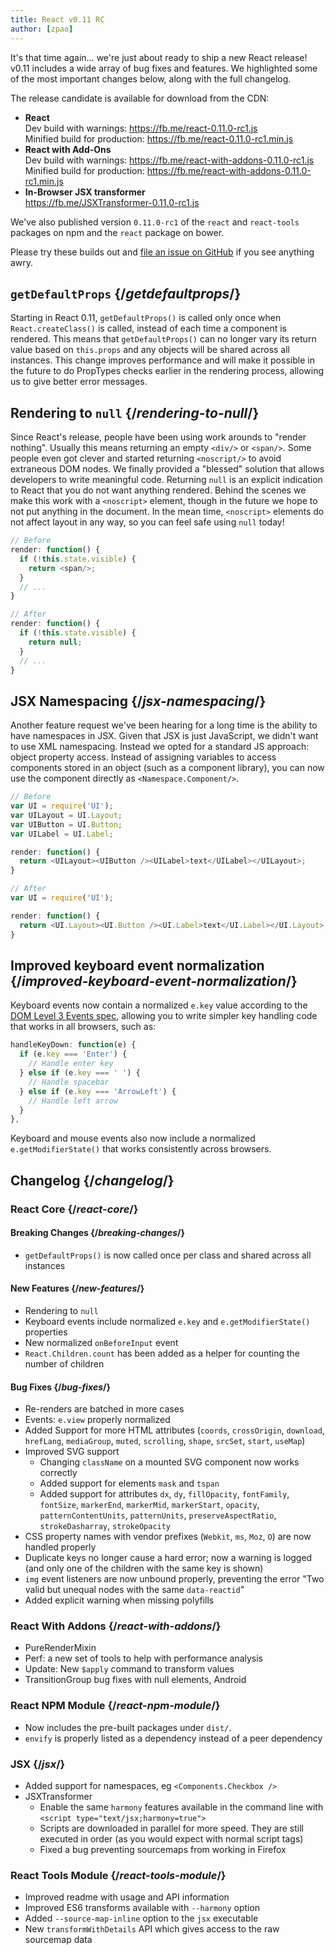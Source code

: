 ```yaml
---
title: React v0.11 RC
author: [zpao]
---
```


It's that time again… we're just about ready to ship a new React release! v0.11 includes a wide array of bug fixes and features. We highlighted some of the most important changes below, along with the full changelog.

The release candidate is available for download from the CDN:

- **React**  
  Dev build with warnings: https://fb.me/react-0.11.0-rc1.js  
  Minified build for production: https://fb.me/react-0.11.0-rc1.min.js
- **React with Add-Ons**  
  Dev build with warnings: https://fb.me/react-with-addons-0.11.0-rc1.js  
  Minified build for production: https://fb.me/react-with-addons-0.11.0-rc1.min.js
- **In-Browser JSX transformer**  
  https://fb.me/JSXTransformer-0.11.0-rc1.js

We've also published version `0.11.0-rc1` of the `react` and `react-tools` packages on npm and the `react` package on bower.

Please try these builds out and [file an issue on GitHub](https://github.com/facebook/react/issues/new) if you see anything awry.

## `getDefaultProps` {/*getdefaultprops*/}

Starting in React 0.11, `getDefaultProps()` is called only once when `React.createClass()` is called, instead of each time a component is rendered. This means that `getDefaultProps()` can no longer vary its return value based on `this.props` and any objects will be shared across all instances. This change improves performance and will make it possible in the future to do PropTypes checks earlier in the rendering process, allowing us to give better error messages.

## Rendering to `null` {/*rendering-to-null*/}

Since React's release, people have been using work arounds to "render nothing". Usually this means returning an empty `<div/>` or `<span/>`. Some people even got clever and started returning `<noscript/>` to avoid extraneous DOM nodes. We finally provided a "blessed" solution that allows developers to write meaningful code. Returning `null` is an explicit indication to React that you do not want anything rendered. Behind the scenes we make this work with a `<noscript>` element, though in the future we hope to not put anything in the document. In the mean time, `<noscript>` elements do not affect layout in any way, so you can feel safe using `null` today!

```js
// Before
render: function() {
  if (!this.state.visible) {
    return <span/>;
  }
  // ...
}

// After
render: function() {
  if (!this.state.visible) {
    return null;
  }
  // ...
}
```

## JSX Namespacing {/*jsx-namespacing*/}

Another feature request we've been hearing for a long time is the ability to have namespaces in JSX. Given that JSX is just JavaScript, we didn't want to use XML namespacing. Instead we opted for a standard JS approach: object property access. Instead of assigning variables to access components stored in an object (such as a component library), you can now use the component directly as `<Namespace.Component/>`.

```js
// Before
var UI = require('UI');
var UILayout = UI.Layout;
var UIButton = UI.Button;
var UILabel = UI.Label;

render: function() {
  return <UILayout><UIButton /><UILabel>text</UILabel></UILayout>;
}

// After
var UI = require('UI');

render: function() {
  return <UI.Layout><UI.Button /><UI.Label>text</UI.Label></UI.Layout>;
}
```

## Improved keyboard event normalization {/*improved-keyboard-event-normalization*/}

Keyboard events now contain a normalized `e.key` value according to the [DOM Level 3 Events spec](http://www.w3.org/TR/DOM-Level-3-Events/#keys-special), allowing you to write simpler key handling code that works in all browsers, such as:

```js
handleKeyDown: function(e) {
  if (e.key === 'Enter') {
    // Handle enter key
  } else if (e.key === ' ') {
    // Handle spacebar
  } else if (e.key === 'ArrowLeft') {
    // Handle left arrow
  }
},
```

Keyboard and mouse events also now include a normalized `e.getModifierState()` that works consistently across browsers.

## Changelog {/*changelog*/}

### React Core {/*react-core*/}

#### Breaking Changes {/*breaking-changes*/}

- `getDefaultProps()` is now called once per class and shared across all instances

#### New Features {/*new-features*/}

- Rendering to `null`
- Keyboard events include normalized `e.key` and `e.getModifierState()` properties
- New normalized `onBeforeInput` event
- `React.Children.count` has been added as a helper for counting the number of children

#### Bug Fixes {/*bug-fixes*/}

- Re-renders are batched in more cases
- Events: `e.view` properly normalized
- Added Support for more HTML attributes (`coords`, `crossOrigin`, `download`, `hrefLang`, `mediaGroup`, `muted`, `scrolling`, `shape`, `srcSet`, `start`, `useMap`)
- Improved SVG support
  - Changing `className` on a mounted SVG component now works correctly
  - Added support for elements `mask` and `tspan`
  - Added support for attributes `dx`, `dy`, `fillOpacity`, `fontFamily`, `fontSize`, `markerEnd`, `markerMid`, `markerStart`, `opacity`, `patternContentUnits`, `patternUnits`, `preserveAspectRatio`, `strokeDasharray`, `strokeOpacity`
- CSS property names with vendor prefixes (`Webkit`, `ms`, `Moz`, `O`) are now handled properly
- Duplicate keys no longer cause a hard error; now a warning is logged (and only one of the children with the same key is shown)
- `img` event listeners are now unbound properly, preventing the error "Two valid but unequal nodes with the same `data-reactid`"
- Added explicit warning when missing polyfills

### React With Addons {/*react-with-addons*/}

- PureRenderMixin
- Perf: a new set of tools to help with performance analysis
- Update: New `$apply` command to transform values
- TransitionGroup bug fixes with null elements, Android

### React NPM Module {/*react-npm-module*/}

- Now includes the pre-built packages under `dist/`.
- `envify` is properly listed as a dependency instead of a peer dependency

### JSX {/*jsx*/}

- Added support for namespaces, eg `<Components.Checkbox />`
- JSXTransformer
  - Enable the same `harmony` features available in the command line with `<script type="text/jsx;harmony=true">`
  - Scripts are downloaded in parallel for more speed. They are still executed in order (as you would expect with normal script tags)
  - Fixed a bug preventing sourcemaps from working in Firefox

### React Tools Module {/*react-tools-module*/}

- Improved readme with usage and API information
- Improved ES6 transforms available with `--harmony` option
- Added `--source-map-inline` option to the `jsx` executable
- New `transformWithDetails` API which gives access to the raw sourcemap data
